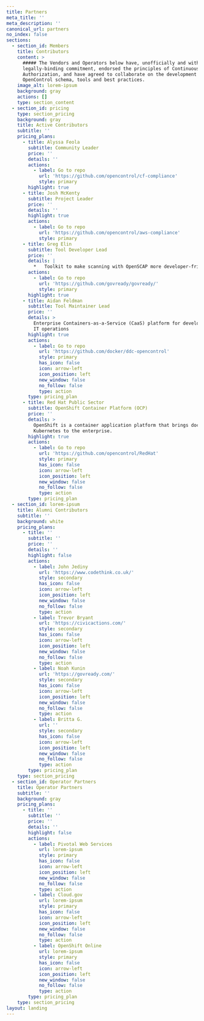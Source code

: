 ```yaml
---
title: Partners
meta_title: ''
meta_description: ''
canonical_url: partners
no_index: false
sections:
  - section_id: Members
    title: Contributors
    content: >
      ##### The Vendors and Operators below have, unofficially and without any
      legally-binding commitment, endorsed the principles of Continuous
      Authorization, and have agreed to collaborate on the development of the
      OpenControl schema, tools and best practices.
    image_alt: lorem-ipsum
    background: gray
    actions: []
    type: section_content
  - section_id: pricing
    type: section_pricing
    background: gray
    title: Active Contributors
    subtitle: ''
    pricing_plans:
      - title: Alyssa Feola
        subtitle: Community Leader
        price: ''
        details: ''
        actions:
          - label: Go to repo
            url: 'https://github.com/opencontrol/cf-compliance'
            style: primary
        highlight: true
      - title: Josh McKenty
        subtitle: Project Leader
        price: ''
        details: ''
        highlight: true
        actions:
          - label: Go to repo
            url: 'https://github.com/opencontrol/aws-compliance'
            style: primary
      - title: Greg Elin
        subtitle: Tool Developer Lead
        price: ''
        details: |
          *   Toolkit to make scanning with OpenSCAP more developer-friendly
        actions:
          - label: Go to repo
            url: 'https://github.com/govready/govready/'
            style: primary
        highlight: true
      - title: Aidan Feldman
        subtitle: Tool Maintainer Lead
        price: ''
        details: >
          Enterprise Containers-as-a-Service (CaaS) platform for developers and
          IT operations
        highlight: true
        actions:
          - label: Go to repo
            url: 'https://github.com/docker/ddc-opencontrol'
            style: primary
            has_icon: false
            icon: arrow-left
            icon_position: left
            new_window: false
            no_follow: false
            type: action
        type: pricing_plan
      - title: Red Hat Public Sector
        subtitle: OpenShift Container Platform (OCP)
        price: ''
        details: >
          OpenShift is a container application platform that brings docker and
          Kubernetes to the enterprise.
        highlight: true
        actions:
          - label: Go to repo
            url: 'https://github.com/opencontrol/RedHat'
            style: primary
            has_icon: false
            icon: arrow-left
            icon_position: left
            new_window: false
            no_follow: false
            type: action
        type: pricing_plan
  - section_id: lorem-ipsum
    title: Alumni Contributors
    subtitle: ''
    background: white
    pricing_plans:
      - title: ''
        subtitle: ''
        price: ''
        details: ''
        highlight: false
        actions:
          - label: John Jediny
            url: 'https://www.codethink.co.uk/'
            style: secondary
            has_icon: false
            icon: arrow-left
            icon_position: left
            new_window: false
            no_follow: false
            type: action
          - label: Trevor Bryant
            url: 'https://civicactions.com/'
            style: secondary
            has_icon: false
            icon: arrow-left
            icon_position: left
            new_window: false
            no_follow: false
            type: action
          - label: Noah Kunin
            url: 'https://govready.com/'
            style: secondary
            has_icon: false
            icon: arrow-left
            icon_position: left
            new_window: false
            no_follow: false
            type: action
          - label: Britta G.
            url: ''
            style: secondary
            has_icon: false
            icon: arrow-left
            icon_position: left
            new_window: false
            no_follow: false
            type: action
        type: pricing_plan
    type: section_pricing
  - section_id: Operator Partners
    title: Operator Partners
    subtitle: ''
    background: gray
    pricing_plans:
      - title: ''
        subtitle: ''
        price: ''
        details: ''
        highlight: false
        actions:
          - label: Pivotal Web Services
            url: lorem-ipsum
            style: primary
            has_icon: false
            icon: arrow-left
            icon_position: left
            new_window: false
            no_follow: false
            type: action
          - label: Cloud.gov
            url: lorem-ipsum
            style: primary
            has_icon: false
            icon: arrow-left
            icon_position: left
            new_window: false
            no_follow: false
            type: action
          - label: OpenShift Online
            url: lorem-ipsum
            style: primary
            has_icon: false
            icon: arrow-left
            icon_position: left
            new_window: false
            no_follow: false
            type: action
        type: pricing_plan
    type: section_pricing
layout: landing
---
```

